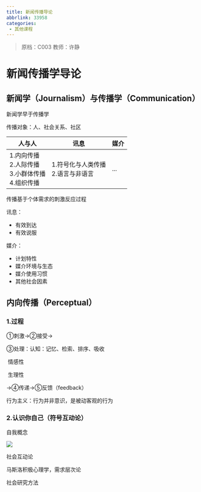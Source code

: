 ```yaml
---
title: 新闻传播导论
abbrlink: 33958
categories:
 - 其他课程
---
```

> 原档：C003
> 教师：许静

# 新闻传播学导论

## 新闻学（Journalism）与传播学（Communication）

新闻学早于传播学

传播对象：人、社会关系、社区

| 人与人                                                 | 讯息                                 | 媒介 |
| ------------------------------------------------------ | ------------------------------------ | ---- |
| 1.内向传播<br>2.人际传播<br>3.小群体传播<br>4.组织传播 | 1.符号化与人类传播<br>2.语言与非语言 | ...  |

传播基于个体需求的刺激反应过程

讯息：

- 有效到达
- 有效说服

媒介：

- 计划特性
- 媒介环境与生态
- 媒介使用习惯
- 其他社会因素

## 内向传播（Perceptual）

### 1.过程

①刺激→②接受→

③处理：认知：记忆、检索、排序、吸收

​               情感性

​               生理性

→④传递→⑤反馈（feedback）

行为主义：行为并非意识，是被动客观的行为

### 2.认识你自己（符号互动论）

自我概念

![](C003.png)

社会互动论

马斯洛积极心理学，需求层次论

社会研究方法

